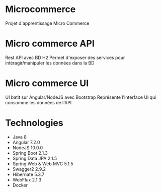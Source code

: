 # Microcommerce
Projet d'apprentissage Micro Commerce

# Micro commerce API
  Rest API avec BD H2
  Permet d'exposer des services pour intéragir/manipuler les données dans la BD

# Micro commerce UI
  UI batit sur Angular/NodeJS avec Bootstrap
  Représente l'interface UI qui consomme les données de l'API.

# Technologies
  - Java 8
  - Angular 7.2.0
  - NodeJS 10.0.0
  - Spring Boot 2.1.3
  - Spring Data JPA 2.1.5
  - Spring Web & Web MVC 5.1.5
  - Swagger2 2.9.2
  - Hibernate 5.3.7
  - WebFlux 2.1.3
  - Docker
